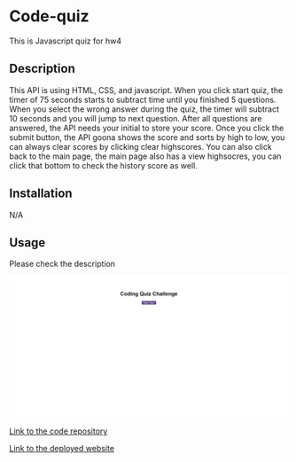 # Code-quiz
This is Javascript quiz for hw4

## Description

This API is using HTML, CSS, and javascript. When you click start quiz, the timer of 75 seconds starts to subtract time until you finished 5 questions. When you select the wrong answer during the quiz, the timer will subtract 10 seconds and you will jump to next question. After all questions are answered, the API needs your initial to store your score. Once you click the submit button, the API goona shows the score and sorts by high to low, you can always clear scores by clicking clear highscores.  You can also click back to the main page, the main page also has a view highsocres, you can click that bottom to check the history score as well.

## Installation

N/A

## Usage

Please check the description

![Image text](https://github.com/CQlove/Code-quiz/blob/main/screenshot.png)

[Link to the code repository](https://github.com/CQlove/Code-quiz)

[Link to the deployed website](https://cqlove.github.io/Code-quiz/)

